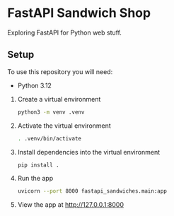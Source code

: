 # FastAPI Sandwich Shop

Exploring FastAPI for Python web stuff.

## Setup

To use this repository you will need:
- Python 3.12

1. Create a virtual environment
    ```bash
   python3 -m venv .venv 
   ```
2. Activate the virtual environment
    ```bash
   . .venv/bin/activate
   ```
3. Install dependencies into the virtual environment
    ```bash
   pip install .
   ```
4. Run the app
    ```bash
   uvicorn --port 8000 fastapi_sandwiches.main:app
   ```
5. View the app at http://127.0.0.1:8000

